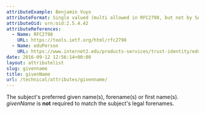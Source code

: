 ```yaml
---
attributeExample: Benjamin Vuyo
attributeFormat: Single valued (multi allowed in RFC2798, but not by SAFIRE)
attributeOid: urn:oid:2.5.4.42
attributeReferences:
  - Name: RFC2798
    URL: https://tools.ietf.org/html/rfc2798
  - Name: eduPerson
    URL: https://www.internet2.edu/products-services/trust-identity/eduperson-eduorg/#service-features
date: 2016-09-12 12:56:14+00:00
layout: attributelist
slug: givenname
title: givenName
url: /technical/attributes/givenname/
---
```


The subject's preferred given name(s), forename(s) or first name(s). _givenName_ is **not** required to match the subject's legal forenames.
